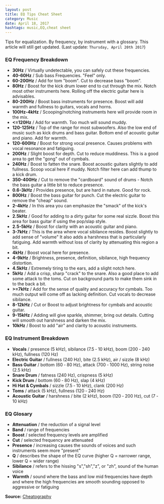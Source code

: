 ```yaml
---
layout: post
title: EQ Tips Cheat Sheet
category: Music
date: April 18, 2017
hashtags: music,EQ,cheat sheet
---
```


Tips for equalization. By frequency, by instrument with a glossary.
This article will still get updated. (Last update: `Thursday, April 20th 2017`)

### EQ Frequency Breakdown

- **30Hz** / Virtually undetectable, you can safely cut these frequencies.
- **40-60Hz** / Sub bass Freque­ncies. "Feel" only.
- **60-200Hz** / Add for tom "boom". Cut to decrease bass "boom".
- **80Hz** / Boost for the kick drum lower end to cut through the mix. Notch most other instruments here. Rolling off the electric guitar here is advisables.
- **80-200Hz** / Boost bass instruments for presence. Boost will add warmth and fullness to guitars, vocals and horns.
- **100Hz-4kHz** / Scooping/notching instruments here will provide room in the mix.
- **<=120Hz** / Add for warmth. Too much will sound muddy.
- **120-125Hz** / Top of the range for most subwoofers. Also the low end of music such as kick drums and bass guitar. Bottom end of acoustic guitar and piano. Add for warmth.
- **120-600Hz** / Boost for strong vocal presence. Causes problems with vocal resonance and fatiguing.
- **200Hz** / Slight boost for depth. Cut to reduce muddiness. This is a good area to get the "gong" out of cymbals.
- **240Hz** / Boost to fatten the snare. Boost acoustic guitars slightly to add fullness. Scoop vocal here if muddy. Notch filter here can add thump to a kick drum.
- **350-400Hz** / Cut to remove the "cardboard" sound of drums - Notch the bass guitar a little bit to reduce presence.
- **0.6-3kHz** / Provides presence, but are hard in nature. Good for rock.
- **800Hz** / Boost the bass guitar for punch. Cut the electric guitar to remove the "cheap" sound.
- **2-4kHz** / In this area you can emphasize the "smack" of the kick's beater.
- **2.5kHz** / Good for adding to a dirty guitar for some real sizzle. Boost this area for bass guitar if using the pop/slap style.
- **2.5-5kHz** / Boost for clarity with an acoustic guitar and piano.
- **3-7kHz** / This is the area where vocal sibilance resides. Boost slightly to add sense of "volume" It also adds a harshness that is partic­ularly fatiguing. Add warmth without loss of clarity by attenu­ating this region a bit.
- **4kHz** / Boost vocal here for presence.
- **4-9kHz** / Bright­ness, presence, defini­tion, sibilance, high frequency distortion.
- **4.5kHz** / Extremely tiring to the ears, add a slight notch here.
- **5kHz** / Add a crisp, sharp "­cra­ck" to the snare. Also a good place to add some attack to the toms. Cut on background parts to make them sink in to the back a bit.
- **>=7kHz** / Add for the sense of quality and accuracy for cymbals. Too much output will come off as lacking defini­tion. Cut vocals to decrease sibilance.
- **8-12kHz** / Cut or Boost to adjust brightness for cymbals and acoustic guitar.
- **9-15kHz** / Adding will give sparkle, shimmer, bring out details. Cutting will smooth out harshness and darken the mix.
- **10kHz** / Boost to add "­air­" and clarity to acoustic instru­ments.

### EQ Instrument Breakdown

- **Vocals** / presence (5 kHz), sibilance (7.5 ‐ 10 kHz), boom (200 ‐ 240 kHz), fullness (120 Hz)
- **Electric Guitar** / fullness (240 Hz), bite (2.5 kHz), air / sizzle (8 kHz)
- **Bass Guitar** / bottom (60 ‐ 80 Hz), attack (700 ‐ 1000 Hz), string noise (2.5 kHz)
- **Snare Drum** / fatness (240 Hz), crispness (5 kHz)
- **Kick Drum** / bottom (60 ‐ 80 Hz), slap (4 kHz)
- **Hi Hat & Cymbals** / sizzle (7.5 ‐ 10 kHz), clank (200 Hz)
- **Toms** / attack (5 kHz), fullness (120 ‐ 240 Hz)
- **Acoustic Guitar** / harshness / bite (2 kHz), boom (120 ‐ 200 Hz), cut (7 ‐ 10 kHz)

### EQ Glosary

- **Attenuation** / the reduction of a signal level
- **Band** / range of frequencies
- **Boost** / selected frequency levels are amplified
- **Cut** / selected frequency are attenuated
- **Presence** / increasing causes the sounds of voices and such instruments seem more "present"
- **Q** / describes the shape of the EQ curve (higher Q = narrower range, lower Q = wider range)
- **Sibilance** / refers to the hissing "s","sh","z", or "zh", sound of the human voice
- **Warmth** / sound where the bass and low mid frequencies have depth and where the high frequencies are smooth sounding opposed to aggressive or fatiguing

**Source:** <a href="https://www.cheatography.com/fredv/cheat-sheets/eq-tips/">Cheatography</a>